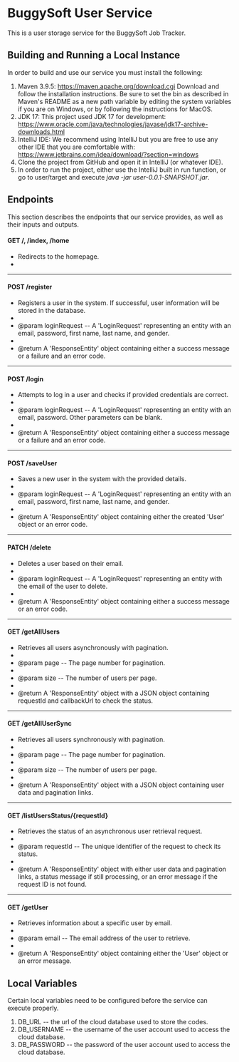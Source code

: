 # BuggySoft User Service 

This is a user storage service for the BuggySoft Job Tracker. 

## Building and Running a Local Instance
In order to build and use our service you must install the following:

1. Maven 3.9.5: https://maven.apache.org/download.cgi Download and follow the installation instructions. Be sure to set the bin as described in Maven's README as a new path variable by editing the system variables if you are on Windows, or by following the instructions for MacOS.
2. JDK 17: This project used JDK 17 for development: https://www.oracle.com/java/technologies/javase/jdk17-archive-downloads.html
3. IntelliJ IDE: We recommend using IntelliJ but you are free to use any other IDE that you are comfortable with: https://www.jetbrains.com/idea/download/?section=windows
4. Clone the project from GitHub and open it in IntelliJ (or whatever IDE).
5. In order to run the project, either use the IntelliJ built in run function, or go to user/target and execute *java -jar user-0.0.1-SNAPSHOT.jar*.

## Endpoints
This section describes the endpoints that our service provides, as well as their inputs and outputs.

#### GET /, /index, /home
* Redirects to the homepage.
*

---

#### POST /register
* Registers a user in the system. If successful, user information will be stored in the database.
*
* @param loginRequest -- A 'LoginRequest' representing an entity with an email, password, first name, last name, and gender.
*
* @return A 'ResponseEntity' object containing either a success message or a failure and an error code.

---

#### POST /login
* Attempts to log in a user and checks if provided credentials are correct.
*
* @param loginRequest -- A 'LoginRequest' representing an entity with an email, password. Other parameters can be blank.
*
* @return A 'ResponseEntity' object containing either a success message or a failure and an error code.

---

#### POST /saveUser
* Saves a new user in the system with the provided details.
*
* @param loginRequest -- A 'LoginRequest' representing an entity with an email, password, first name, last name, and gender.
*
* @return A 'ResponseEntity' object containing either the created 'User' object or an error code.

---

#### PATCH /delete
* Deletes a user based on their email.
*
* @param loginRequest -- A 'LoginRequest' representing an entity with the email of the user to delete.
*
* @return A 'ResponseEntity' object containing either a success message or an error code.

---

#### GET /getAllUsers
* Retrieves all users asynchronously with pagination.
*
* @param page -- The page number for pagination.
*
* @param size -- The number of users per page.
*
* @return A 'ResponseEntity' object with a JSON object containing requestId and callbackUrl to check the status.

---

#### GET /getAllUserSync
* Retrieves all users synchronously with pagination.
*
* @param page -- The page number for pagination.
*
* @param size -- The number of users per page.
*
* @return A 'ResponseEntity' object with a JSON object containing user data and pagination links.

---

#### GET /listUsersStatus/{requestId}
* Retrieves the status of an asynchronous user retrieval request.
*
* @param requestId -- The unique identifier of the request to check its status.
*
* @return A 'ResponseEntity' object with either user data and pagination links, a status message if still processing, or an error message if the request ID is not found.

---

#### GET /getUser
* Retrieves information about a specific user by email.
*
* @param email -- The email address of the user to retrieve.
*
* @return A 'ResponseEntity' object containing either the 'User' object or an error message.

## Local Variables

Certain local variables need to be configured before the service can execute properly. 

1. DB_URL -- the url of the cloud database used to store the codes.
2. DB_USERNAME -- the username of the user account used to access the cloud database.
3. DB_PASSWORD -- the password of the user account used to access the cloud database.